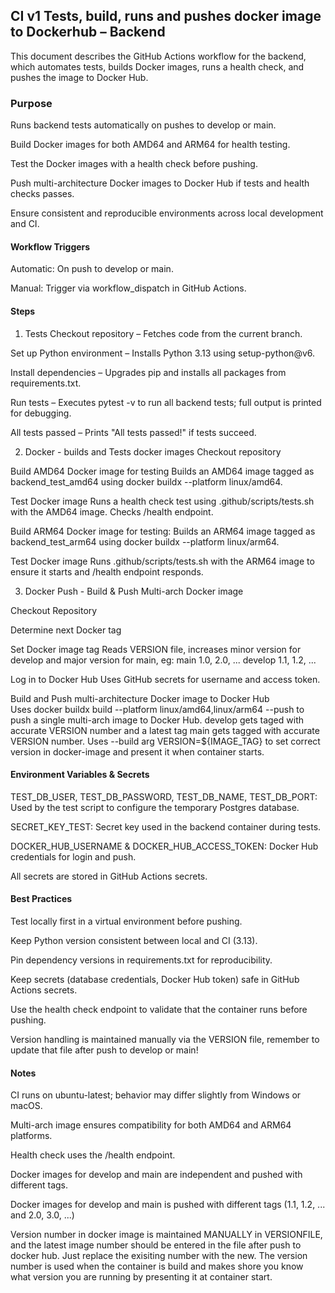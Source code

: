 ## CI v1 Tests, build, runs and pushes docker image to Dockerhub – Backend ##  
This document describes the GitHub Actions workflow for the backend, which automates tests, builds Docker images, runs a health check, and pushes the image to Docker Hub.

### Purpose ### 
Runs backend tests automatically on pushes to develop or main.  

Build Docker images for both AMD64 and ARM64 for health testing.  

Test the Docker images with a health check before pushing.  

Push  multi-architecture Docker images to Docker Hub if tests and health checks passes.  

Ensure consistent and reproducible environments across local development and CI.  

#### Workflow Triggers #### 
Automatic: On push to develop or main.  

Manual: Trigger via workflow_dispatch in GitHub Actions.  

#### Steps ####  
1. Tests
Checkout repository – Fetches code from the current branch.  

Set up Python environment – Installs Python 3.13 using setup-python@v6.  

Install dependencies – Upgrades pip and installs all packages from requirements.txt.  

Run tests – Executes pytest -v to run all backend tests; full output is printed for debugging.  

All tests passed – Prints "All tests passed!" if tests succeed.  

2. Docker - builds and Tests docker images
Checkout repository

Build AMD64 Docker image for testing
Builds an AMD64 image tagged as backend_test_amd64 using docker buildx --platform linux/amd64.

Test Docker image
Runs a health check test using .github/scripts/tests.sh with the AMD64 image. Checks /health endpoint.

Build ARM64 Docker image for testing:
Builds an ARM64 image tagged as backend_test_arm64 using docker buildx --platform linux/arm64.

Test Docker image
Runs .github/scripts/tests.sh with the ARM64 image to ensure it starts and /health endpoint responds.

3. Docker Push - Build & Push Multi-arch Docker image 
   
Checkout Repository

Determine next Docker tag

Set Docker image tag
Reads VERSION file, increases minor version for develop and major version for main, eg:
main 1.0, 2.0, ...
develop 1.1, 1.2, ... 

Log in to Docker Hub 
Uses GitHub secrets for username and access token.  

Build and Push multi-architecture Docker image to Docker Hub  
Uses docker buildx build --platform linux/amd64,linux/arm64 --push to push a single multi-arch image to Docker Hub.
develop gets taged with accurate VERSION number and a latest tag
main gets tagged with accurate VERSION number. Uses --build arg VERSION=${IMAGE_TAG} to set correct version in docker-image and present it when container starts.

#### Environment Variables & Secrets ####  
TEST_DB_USER, TEST_DB_PASSWORD, TEST_DB_NAME, TEST_DB_PORT: Used by the test script to configure the temporary Postgres database.

SECRET_KEY_TEST: Secret key used in the backend container during tests.

DOCKER_HUB_USERNAME & DOCKER_HUB_ACCESS_TOKEN: Docker Hub credentials for login and push.

All secrets are stored in GitHub Actions secrets. 

#### Best Practices #### 

Test locally first in a virtual environment before pushing.  

Keep Python version consistent between local and CI (3.13).  

Pin dependency versions in requirements.txt for reproducibility.  

Keep secrets (database credentials, Docker Hub token) safe in GitHub Actions secrets.  

Use the health check endpoint to validate that the container runs before pushing.  

Version handling is maintained manually via the VERSION file, remember to update that file after push to develop or main! 

#### Notes #### 
CI runs on ubuntu-latest; behavior may differ slightly from Windows or macOS.  

Multi-arch image ensures compatibility for both AMD64 and ARM64 platforms.

Health check uses the /health endpoint.  

Docker images for develop and main are independent and pushed with different tags.  

Docker images for develop and main is pushed with different tags (1.1, 1.2, ... and 2.0, 3.0, ...)

Version number in docker image is maintained MANUALLY in VERSIONFILE, and the latest image number should be entered in the file after push to docker hub. Just replace the exisiting number with the new. The version number is used when the container is build and makes shore you know what version you are running by presenting it at container start. 
